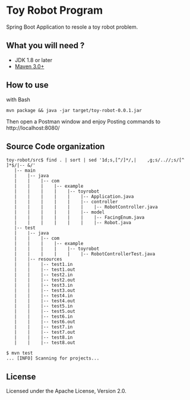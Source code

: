 # Toy Robot Program

Spring Boot Application to resole a toy robot problem.

## What you will need ?

* JDK 1.8 or later
* [Maven 3.0+](https://maven.apache.org/download.cgi)

## How to use

with Bash

    mvn package && java -jar target/toy-robot-0.0.1.jar

Then open a Postman window and enjoy Posting commands to http://localhost:8080/


## Source Code organization
```
toy-robot/src$ find . | sort | sed '1d;s,[^/]*/,|    ,g;s/..//;s/[^ ]*$/|-- &/'
   |-- main
   |    |-- java
   |    |    |-- com
   |    |    |    |-- example
   |    |    |    |    |-- toyrobot
   |    |    |    |    |    |-- Application.java
   |    |    |    |    |    |-- controller
   |    |    |    |    |    |    |-- RobotController.java
   |    |    |    |    |    |-- model
   |    |    |    |    |    |    |-- FacingEnum.java
   |    |    |    |    |    |    |-- Robot.java
   |-- test
   |    |-- java
   |    |    |-- com
   |    |    |    |-- example
   |    |    |    |    |-- toyrobot
   |    |    |    |    |    |-- RobotControllerTest.java
   |    |-- resources
   |    |    |-- test1.in
   |    |    |-- test1.out
   |    |    |-- test2.in
   |    |    |-- test2.out
   |    |    |-- test3.in
   |    |    |-- test3.out
   |    |    |-- test4.in
   |    |    |-- test4.out
   |    |    |-- test5.in
   |    |    |-- test5.out
   |    |    |-- test6.in
   |    |    |-- test6.out
   |    |    |-- test7.in
   |    |    |-- test7.out
   |    |    |-- test8.in
   |    |    |-- test8.out

$ mvn test
... [INFO] Scanning for projects...
```

## License

Licensed under the Apache License, Version 2.0.
